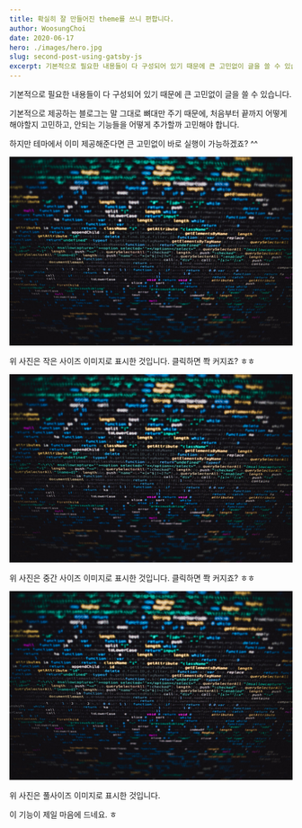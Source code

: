 ```yaml
---
title: 확실히 잘 만들어진 theme를 쓰니 편합니다.
author: WoosungChoi
date: 2020-06-17
hero: ./images/hero.jpg
slug: second-post-using-gatsby-js
excerpt: 기본적으로 필요한 내용들이 다 구성되어 있기 때문에 큰 고민없이 글을 쓸 수 있습니다.
---
```


기본적으로 필요한 내용들이 다 구성되어 있기 때문에 큰 고민없이 글을 쓸 수 있습니다.

기본적으로 제공하는 블로그는 말 그대로 뼈대만 주기 때문에, 처음부터 끝까지 어떻게 해야할지 고민하고, 안되는 기능들을 어떻게 추가할까 고민해야 합니다.

하지만 테마에서 이미 제공해준다면 큰 고민없이 바로 실행이 가능하겠죠? ^^

<div className="Image__Small">
  <img
    src="./images/ssh.jpg"
    title="작은 크기 이미지입니다."
    alt="Alt text"
  />
</div>

위 사진은 작은 사이즈 이미지로 표시한 것입니다. 클릭하면 쫙 커지죠? ㅎㅎ

<div className="Image__Medium">
  <img
    src="./images/ssh.jpg"
    title="중간 크기 이미지입니다."
    alt="Alt text"
  />
</div>

위 사진은 중간 사이즈 이미지로 표시한 것입니다. 클릭하면 쫙 커지죠? ㅎㅎ

<div className="Image__Large">
  <img
    src="./images/ssh.jpg"
    title="큰 크기 이미지입니다."
    alt="Alt text"
  />
</div>

위 사진은 풀사이즈 이미지로 표시한 것입니다.

이 기능이 제일 마음에 드네요. ㅎ
